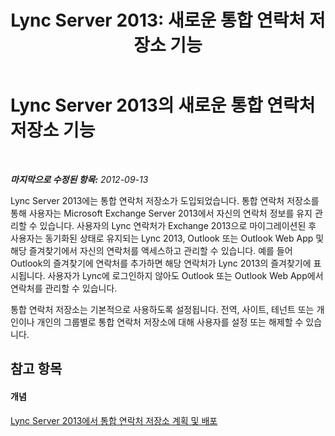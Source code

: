 ﻿---
title: 'Lync Server 2013: 새로운 통합 연락처 저장소 기능'
TOCTitle: 새로운 통합 연락처 저장소 기능
ms:assetid: 6003405d-08f6-4cfc-afda-3d9f6ebc91a5
ms:mtpsurl: https://technet.microsoft.com/ko-kr/library/JJ204947(v=OCS.15)
ms:contentKeyID: 49303792
ms.date: 08/24/2015
mtps_version: v=OCS.15
ms.translationtype: HT
---

# Lync Server 2013의 새로운 통합 연락처 저장소 기능

 

_**마지막으로 수정된 항목:** 2012-09-13_

Lync Server 2013에는 통합 연락처 저장소가 도입되었습니다. 통합 연락처 저장소를 통해 사용자는 Microsoft Exchange Server 2013에서 자신의 연락처 정보를 유지 관리할 수 있습니다. 사용자의 Lync 연락처가 Exchange 2013으로 마이그레이션된 후 사용자는 동기화된 상태로 유지되는 Lync 2013, Outlook 또는 Outlook Web App 및 해당 즐겨찾기에서 자신의 연락처를 액세스하고 관리할 수 있습니다. 예를 들어 Outlook의 즐겨찾기에 연락처를 추가하면 해당 연락처가 Lync 2013의 즐겨찾기에 표시됩니다. 사용자가 Lync에 로그인하지 않아도 Outlook 또는 Outlook Web App에서 연락처를 관리할 수 있습니다.

통합 연락처 저장소는 기본적으로 사용하도록 설정됩니다. 전역, 사이트, 테넌트 또는 개인이나 개인의 그룹별로 통합 연락처 저장소에 대해 사용자를 설정 또는 해제할 수 있습니다.

## 참고 항목

#### 개념

[Lync Server 2013에서 통합 연락처 저장소 계획 및 배포](lync-server-2013-planning-and-deploying-unified-contact-store.md)

